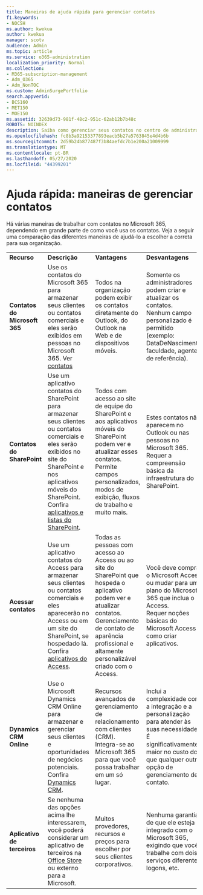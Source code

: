 ```yaml
---
title: Maneiras de ajuda rápida para gerenciar contatos
f1.keywords:
- NOCSH
ms.author: kwekua
author: kwekua
manager: scotv
audience: Admin
ms.topic: article
ms.service: o365-administration
localization_priority: Normal
ms.collection:
- M365-subscription-management
- Adm_O365
- Adm_NonTOC
ms.custom: AdminSurgePortfolio
search.appverid:
- BCS160
- MET150
- MOE150
ms.assetid: 32639d73-981f-48c2-951c-62ab12b7b48c
ROBOTS: NOINDEX
description: Saiba como gerenciar seus contatos no centro de administração.
ms.openlocfilehash: fc8b3a92153377893eacb5b27a5763845e4d4b6b
ms.sourcegitcommit: 2d59b24b877487f3b84aefdc7b1e200a21009999
ms.translationtype: MT
ms.contentlocale: pt-BR
ms.lasthandoff: 05/27/2020
ms.locfileid: "44399201"
---
```

# <a name="quick-help-ways-to-manage-contacts"></a>Ajuda rápida: maneiras de gerenciar contatos

Há várias maneiras de trabalhar com contatos no Microsoft 365, dependendo em grande parte de como você usa os contatos. Veja a seguir uma comparação das diferentes maneiras de ajudá-lo a escolher a correta para sua organização.
  
|||||
|:-----|:-----|:-----|:-----|
|**Recurso** <br/> |**Descrição** <br/> |**Vantagens** <br/> |**Desvantagens** <br/> |
|**Contatos do Microsoft 365** <br/> |Use os contatos do Microsoft 365 para armazenar seus clientes ou contatos comerciais e eles serão exibidos em pessoas no Microsoft 365. Ver [contatos](contacts.md) <br/> |Todos na organização podem exibir os contatos diretamente do Outlook, do Outlook na Web e de dispositivos móveis.  <br/> |Somente os administradores podem criar e atualizar os contatos.  <br/> Nenhum campo personalizado é permitido (exemplo: DataDeNascimento, faculdade, agente de referência).  <br/> |
|**Contatos do SharePoint** <br/> |Use um aplicativo contatos do SharePoint para armazenar seus clientes ou contatos comerciais e eles serão exibidos no site do SharePoint e nos aplicativos móveis do SharePoint. Confira [aplicativos e listas do SharePoint](https://support.microsoft.com/en-us/office/introduction-to-lists-0a1c3ace-def0-44af-b225-cfa8d92c52d7).  <br/> |Todos com acesso ao site de equipe do SharePoint e aos aplicativos móveis do SharePoint podem ver e atualizar esses contatos.  <br/> Permite campos personalizados, modos de exibição, fluxos de trabalho e muito mais.  <br/> |Estes contatos não aparecem no Outlook ou nas pessoas no Microsoft 365.  <br/> Requer a compreensão básica da infraestrutura do SharePoint.  <br/> |
|**Acessar contatos** <br/> |Use um aplicativo contatos do Access para armazenar seus clientes ou contatos comerciais e eles aparecerão no Access ou em um site do SharePoint, se hospedado lá. Confira [aplicativos do Access](https://support.microsoft.com/en-us/office/create-an-access-app-25f3ab3e-510d-44b0-accf-b976c0813e71).  <br/> |Todas as pessoas com acesso ao Access ou ao site do SharePoint que hospeda o aplicativo podem ver e atualizar contatos.  <br/> Gerenciamento de contato de aparência profissional e altamente personalizável criado com o Access.  <br/> |Você deve comprar o Microsoft Access ou mudar para um plano do Microsoft 365 que inclua o Access.  <br/> Requer noções básicas do Microsoft Access e como criar aplicativos.  <br/> |
|**Dynamics CRM Online** <br/> |Use o Microsoft Dynamics CRM Online para armazenar e gerenciar seus clientes e oportunidades de negócios potenciais. Confira [Dynamics CRM](https://dynamics.microsoft.com).  <br/> |Recursos avançados de gerenciamento de relacionamento com clientes (CRM).  <br/> Integra-se ao Microsoft 365 para que você possa trabalhar em um só lugar.  <br/> |Inclui a complexidade com a integração e a personalização para atender às suas necessidades.  <br/> É significativamente maior no custo do que qualquer outra opção de gerenciamento de contato.  <br/> |
|**Aplicativo de terceiros** <br/> |Se nenhuma das opções acima lhe interessarem, você poderá considerar um aplicativo de terceiros na [Office Store](https://store.office.com) ou externo para a Microsoft.  <br/> |Muitos provedores, recursos e preços para escolher por seus clientes corporativos.  <br/> |Nenhuma garantia de que ele esteja integrado com o Microsoft 365, exigindo que você trabalhe com dois serviços diferentes, logons, etc.  <br/> |
   

